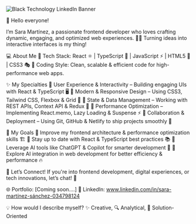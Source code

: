 ![Black Technology LinkedIn Banner](https://github.com/user-attachments/assets/a42f1c38-4628-4de0-8513-b0f4e1736492)


👋 Hello everyone!

I’m Sara Martínez, a passionate frontend developer who loves crafting dynamic, engaging, and optimized web experiences. 🚀✨ Turning ideas into interactive interfaces is my thing!

💻 About Me
🔹 Tech Stack: React ⚛️ | TypeScript 📜 | JavaScript ⚡ | HTML5 🎨 | CSS3 🎭
🔹 Coding Style: Clean, scalable & efficient code for high-performance web apps.

✨ My Specialties
🎯 User Experience & Interactivity – Building engaging UIs with React & TypeScript 🖥️
🎯 Modern & Responsive Design – Using CSS3, Tailwind CSS, Flexbox & Grid 📱
🎯 State & Data Management – Working with REST APIs, Context API & Redux 🔄
🎯 Performance Optimization – Implementing React.memo, Lazy Loading & Suspense ⚡
🎯 Collaboration & Deployment – Using Git, GitHub & Netlify to ship projects smoothly 🚀

🚀 My Goals
📌 Improve my frontend architecture & performance optimization skills 🏗️
📌 Stay up to date with React & TypeScript best practices 📚
📌 Leverage AI tools like ChatGPT & Copilot for smarter development 🤖
📌 Explore AI integration in web development for better efficiency & performance 🔥

🤝 Let’s Connect!
If you're into frontend development, digital experiences, or tech innovations, let’s chat! 💬

🌐 Portfolio: [Coming soon....]
💼 LinkedIn: www.linkedin.com/in/sara-martínez-sánchez-034798124

💡 How would I describe myself?
✨ Creative, 🔍 Analytical, 🎯 Solution-Oriented

